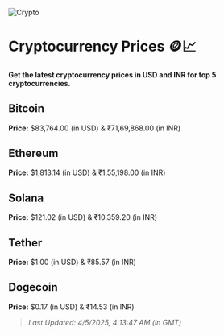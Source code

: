 
![Crypto](https://www.techguide.com.au/wp-content/uploads/2020/11/crypto3.jpeg)

# Cryptocurrency Prices 🪙📈

#### Get the latest cryptocurrency prices in USD and INR for top 5 cryptocurrencies.

## Bitcoin

**Price:** $83,764.00 (in USD) & ₹71,69,868.00 (in INR)

## Ethereum

**Price:** $1,813.14 (in USD) & ₹1,55,198.00 (in INR)

## Solana

**Price:** $121.02 (in USD) & ₹10,359.20 (in INR)

## Tether

**Price:** $1.00 (in USD) & ₹85.57 (in INR)

## Dogecoin

**Price:** $0.17 (in USD) & ₹14.53 (in INR)

> _Last Updated: 4/5/2025, 4:13:47 AM (in GMT)_
